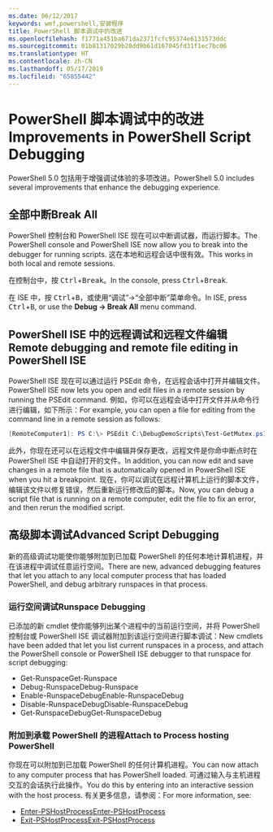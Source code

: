 ```yaml
---
ms.date: 06/12/2017
keywords: wmf,powershell,安装程序
title: PowerShell 脚本调试中的改进
ms.openlocfilehash: f1771a451ba671da2371fcfc95374e6131573ddc
ms.sourcegitcommit: 01b81317029b28dd9b61d167045fd31f1ec7bc06
ms.translationtype: HT
ms.contentlocale: zh-CN
ms.lasthandoff: 05/17/2019
ms.locfileid: "65855442"
---
```

# <a name="improvements-in-powershell-script-debugging"></a><span data-ttu-id="28dfa-103">PowerShell 脚本调试中的改进</span><span class="sxs-lookup"><span data-stu-id="28dfa-103">Improvements in PowerShell Script Debugging</span></span>

<span data-ttu-id="28dfa-104">PowerShell 5.0 包括用于增强调试体验的多项改进。</span><span class="sxs-lookup"><span data-stu-id="28dfa-104">PowerShell 5.0 includes several improvements that enhance the debugging experience.</span></span>

## <a name="break-all"></a><span data-ttu-id="28dfa-105">全部中断</span><span class="sxs-lookup"><span data-stu-id="28dfa-105">Break All</span></span>

<span data-ttu-id="28dfa-106">PowerShell 控制台和 PowerShell ISE 现在可以中断调试器，而运行脚本。</span><span class="sxs-lookup"><span data-stu-id="28dfa-106">The PowerShell console and PowerShell ISE now allow you to break into the debugger for running scripts.</span></span> <span data-ttu-id="28dfa-107">这在本地和远程会话中很有效。</span><span class="sxs-lookup"><span data-stu-id="28dfa-107">This works in both local and remote sessions.</span></span>

<span data-ttu-id="28dfa-108">在控制台中，按 <kbd>Ctrl</kbd>+<kbd>Break</kbd>。</span><span class="sxs-lookup"><span data-stu-id="28dfa-108">In the console, press <kbd>Ctrl</kbd>+<kbd>Break</kbd>.</span></span>

<span data-ttu-id="28dfa-109">在 ISE 中，按 <kbd>Ctrl</kbd>+<kbd>B</kbd>，或使用“调试”->“全部中断”菜单命令。</span><span class="sxs-lookup"><span data-stu-id="28dfa-109">In ISE, press <kbd>Ctrl</kbd>+<kbd>B</kbd>, or use the **Debug -> Break All** menu command.</span></span>

## <a name="remote-debugging-and-remote-file-editing-in-powershell-ise"></a><span data-ttu-id="28dfa-110">PowerShell ISE 中的远程调试和远程文件编辑</span><span class="sxs-lookup"><span data-stu-id="28dfa-110">Remote debugging and remote file editing in PowerShell ISE</span></span>

<span data-ttu-id="28dfa-111">PowerShell ISE 现在可以通过运行 PSEdit 命令，在远程会话中打开并编辑文件。</span><span class="sxs-lookup"><span data-stu-id="28dfa-111">PowerShell ISE now lets you open and edit files in a remote session by running the PSEdit command.</span></span>
<span data-ttu-id="28dfa-112">例如，你可以在远程会话中打开文件并从命令行进行编辑，如下所示：</span><span class="sxs-lookup"><span data-stu-id="28dfa-112">For example, you can open a file for editing from the command line in a remote session as follows:</span></span>

```powershell
[RemoteComputer1]: PS C:\> PSEdit C:\DebugDemoScripts\Test-GetMutex.ps1
```

<span data-ttu-id="28dfa-113">此外，你现在还可以在远程文件中编辑并保存更改，远程文件是你命中断点时在 PowerShell ISE 中自动打开的文件。</span><span class="sxs-lookup"><span data-stu-id="28dfa-113">In addition, you can now edit and save changes in a remote file that is automatically opened in PowerShell ISE when you hit a breakpoint.</span></span> <span data-ttu-id="28dfa-114">现在，你可以调试在远程计算机上运行的脚本文件，编辑该文件以修复错误，然后重新运行修改后的脚本。</span><span class="sxs-lookup"><span data-stu-id="28dfa-114">Now, you can debug a script file that is running on a remote computer, edit the file to fix an error, and then rerun the modified script.</span></span>

## <a name="advanced-script-debugging"></a><span data-ttu-id="28dfa-115">高级脚本调试</span><span class="sxs-lookup"><span data-stu-id="28dfa-115">Advanced Script Debugging</span></span>

<span data-ttu-id="28dfa-116">新的高级调试功能使你能够附加到已加载 PowerShell 的任何本地计算机进程，并在该进程中调试任意运行空间。</span><span class="sxs-lookup"><span data-stu-id="28dfa-116">There are new, advanced debugging features that let you attach to any local computer process that has loaded PowerShell, and debug arbitrary runspaces in that process.</span></span>

### <a name="runspace-debugging"></a><span data-ttu-id="28dfa-117">运行空间调试</span><span class="sxs-lookup"><span data-stu-id="28dfa-117">Runspace Debugging</span></span>

<span data-ttu-id="28dfa-118">已添加的新 cmdlet 使你能够列出某个进程中的当前运行空间，并将 PowerShell 控制台或 PowerShell ISE 调试器附加到该运行空间进行脚本调试：</span><span class="sxs-lookup"><span data-stu-id="28dfa-118">New cmdlets have been added that let you list current runspaces in a process, and attach the PowerShell console or PowerShell ISE debugger to that runspace for script debugging:</span></span>

- <span data-ttu-id="28dfa-119">Get-Runspace</span><span class="sxs-lookup"><span data-stu-id="28dfa-119">Get-Runspace</span></span>
- <span data-ttu-id="28dfa-120">Debug-Runspace</span><span class="sxs-lookup"><span data-stu-id="28dfa-120">Debug-Runspace</span></span>
- <span data-ttu-id="28dfa-121">Enable-RunspaceDebug</span><span class="sxs-lookup"><span data-stu-id="28dfa-121">Enable-RunspaceDebug</span></span>
- <span data-ttu-id="28dfa-122">Disable-RunspaceDebug</span><span class="sxs-lookup"><span data-stu-id="28dfa-122">Disable-RunspaceDebug</span></span>
- <span data-ttu-id="28dfa-123">Get-RunspaceDebug</span><span class="sxs-lookup"><span data-stu-id="28dfa-123">Get-RunspaceDebug</span></span>

### <a name="attach-to-process-hosting-powershell"></a><span data-ttu-id="28dfa-124">附加到承载 PowerShell 的进程</span><span class="sxs-lookup"><span data-stu-id="28dfa-124">Attach to Process hosting PowerShell</span></span>

<span data-ttu-id="28dfa-125">你现在可以附加到已加载 PowerShell 的任何计算机进程。</span><span class="sxs-lookup"><span data-stu-id="28dfa-125">You can now attach to any computer process that has PowerShell loaded.</span></span> <span data-ttu-id="28dfa-126">可通过输入与主机进程交互的会话执行此操作。</span><span class="sxs-lookup"><span data-stu-id="28dfa-126">You do this by entering into an interactive session with the host process.</span></span> <span data-ttu-id="28dfa-127">有关更多信息，请参阅：</span><span class="sxs-lookup"><span data-stu-id="28dfa-127">For more information, see:</span></span>

- [<span data-ttu-id="28dfa-128">Enter-PSHostProcess</span><span class="sxs-lookup"><span data-stu-id="28dfa-128">Enter-PSHostProcess</span></span>](/powershell/module/Microsoft.PowerShell.Core/Enter-PSHostProcess)
- [<span data-ttu-id="28dfa-129">Exit-PSHostProcess</span><span class="sxs-lookup"><span data-stu-id="28dfa-129">Exit-PSHostProcess</span></span>](/powershell/module/Microsoft.PowerShell.Core/Exit-PSHostProcess)
